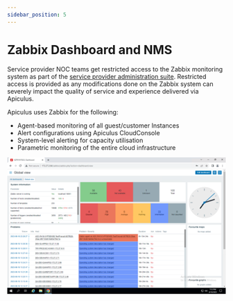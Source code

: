 ```yaml
---
sidebar_position: 5
---
```

# Zabbix Dashboard and NMS

Service provider NOC teams get restricted access to the Zabbix monitoring system as part of the [service provider administration suite](AboutServiceProviderAdministration). Restricted access is provided as any modifications done on the Zabbix system can severely impact the quality of service and experience delivered via Apiculus.

Apiculus uses Zabbix for the following:

- Agent-based monitoring of all guest/customer Instances
- Alert configurations using Apiculus CloudConsole
- System-level alerting for capacity utilisation
- Parametric monitoring of the entire cloud infrastructure

![Zabbix Dashboard and NMS](img/ZabbixDashboardandNMS.png)